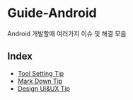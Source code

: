 # Guide-Android
Android 개발할때 여러가지 이슈 및 해결 모음

## Index
* [Tool Setting Tip](https://github.com/cokeys90/Android-Collection/blob/main/TOOL_TIP_ANDROID.md)
* [Mark Down Tip](https://github.com/cokeys90/Android-Collection/blob/main/MARKDOWN_TIP.md)
* [Design Ui&UX Tip](https://github.com/cokeys90/Android-Collection/blob/main/DESIGN_UI%26UX_TIP.md)
